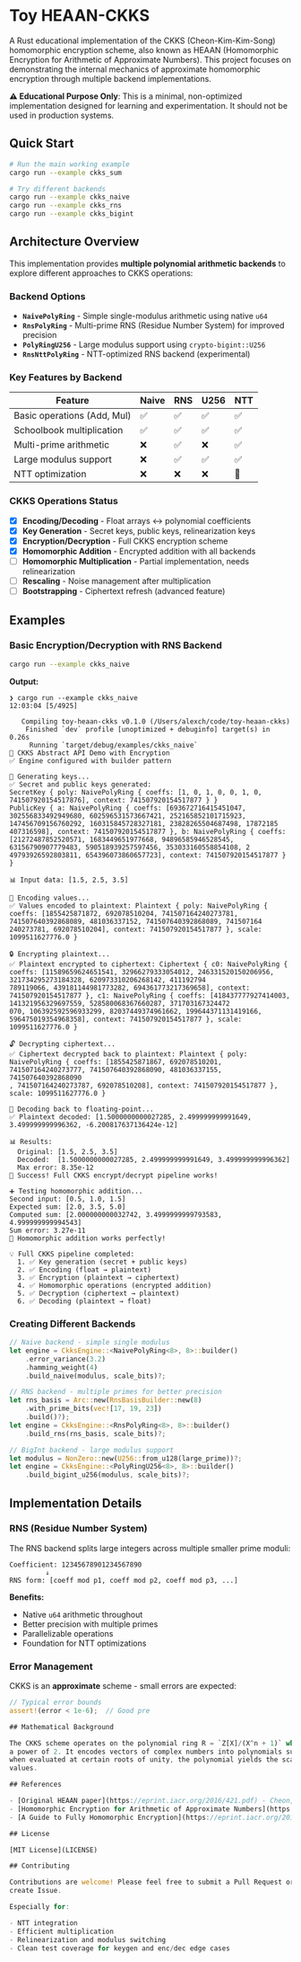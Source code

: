 # Toy HEAAN-CKKS

A Rust educational implementation of the CKKS (Cheon-Kim-Kim-Song) homomorphic
encryption scheme, also known as HEAAN (Homomorphic Encryption for Arithmetic
of Approximate Numbers). This project focuses on demonstrating the internal
mechanics of approximate homomorphic encryption through multiple backend
implementations.

**⚠️ Educational Purpose Only**: This is a minimal, non-optimized implementation
designed for learning and experimentation. It should not be used in production
systems.

## Quick Start

```bash
# Run the main working example
cargo run --example ckks_sum

# Try different backends
cargo run --example ckks_naive
cargo run --example ckks_rns
cargo run --example ckks_bigint
```

## Architecture Overview

This implementation provides **multiple polynomial arithmetic backends** to
explore different approaches to CKKS operations:

### Backend Options

- **`NaivePolyRing`** - Simple single-modulus arithmetic using native `u64`
- **`RnsPolyRing`** - Multi-prime RNS (Residue Number System) for improved precision
- **`PolyRingU256`** - Large modulus support using `crypto-bigint::U256`
- **`RnsNttPolyRing`** - NTT-optimized RNS backend (experimental)

### Key Features by Backend

| Feature | Naive | RNS | U256 | NTT |
|---------|-------|-----|------|-----|
| Basic operations (Add, Mul) | ✅ | ✅ | ✅ | ✅ |
| Schoolbook multiplication | ✅ | ✅ | ✅ | ✅ |
| Multi-prime arithmetic | ❌ | ✅ | ❌ | ✅ |
| Large modulus support | ❌ | ✅ | ✅ | ✅ |
| NTT optimization | ❌ | ❌ | ❌ | 🔄 |

### CKKS Operations Status

- [x] **Encoding/Decoding** - Float arrays ↔ polynomial coefficients
- [x] **Key Generation** - Secret keys, public keys, relinearization keys
- [x] **Encryption/Decryption** - Full CKKS encryption scheme
- [x] **Homomorphic Addition** - Encrypted addition with all backends
- [ ] **Homomorphic Multiplication** - Partial implementation, needs relinearization
- [ ] **Rescaling** - Noise management after multiplication
- [ ] **Bootstrapping** - Ciphertext refresh (advanced feature)

## Examples

### Basic Encryption/Decryption with RNS Backend

```bash
cargo run --example ckks_naive
```

**Output:**
```
❯ cargo run --example ckks_naive                                                                                                                                          12:03:04 [5/4925]

   Compiling toy-heaan-ckks v0.1.0 (/Users/alexch/code/toy-heaan-ckks)
    Finished `dev` profile [unoptimized + debuginfo] target(s) in 0.26s
     Running `target/debug/examples/ckks_naive`
🔐 CKKS Abstract API Demo with Encryption                                                    
✅ Engine configured with builder pattern

🔑 Generating keys...
✅ Secret and public keys generated: 
SecretKey { poly: NaivePolyRing { coeffs: [1, 0, 1, 0, 0, 1, 0, 741507920154517876], context: 741507920154517877 } }
PublicKey { a: NaivePolyRing { coeffs: [693672716415451047, 302556833492949680, 602596531573667421, 252165852101715923, 147456709156760292, 160315845728327181, 23828265504687498, 17872185
407316598], context: 741507920154517877 }, b: NaivePolyRing { coeffs: [21272487852520571, 1683449651977668, 94896585946528545, 63156790907779483, 590518939257597456, 353033160558854108, 2
49793926592803811, 654396073860657723], context: 741507920154517877 } }

📊 Input data: [1.5, 2.5, 3.5]

🔢 Encoding values...
✅ Values encoded to plaintext: Plaintext { poly: NaivePolyRing { coeffs: [1855425871872, 692078510204, 741507164240273781, 741507640392868089, 481036337152, 741507640392868089, 741507164
240273781, 692078510204], context: 741507920154517877 }, scale: 1099511627776.0 }

🔒 Encrypting plaintext...
✅ Plaintext encrypted to ciphertext: Ciphertext { c0: NaivePolyRing { coeffs: [11589659624651541, 32966279333054012, 246331520150206956, 321734295273184328, 620973310206268142, 411192794
789119066, 439181144981773282, 694361773217369658], context: 741507920154517877 }, c1: NaivePolyRing { coeffs: [418437777927414003, 141321956329697559, 528580068367660287, 371703167324472
070, 106392592596933299, 82037449374961662, 199644371131419166, 596475019354968358], context: 741507920154517877 }, scale: 1099511627776.0 }

🔓 Decrypting ciphertext...
✅ Ciphertext decrypted back to plaintext: Plaintext { poly: NaivePolyRing { coeffs: [1855425871867, 692078510201, 741507164240273777, 741507640392868090, 481036337155, 741507640392868090
, 741507164240273787, 692078510208], context: 741507920154517877 }, scale: 1099511627776.0 }

🔢 Decoding back to floating-point...
✅ Plaintext decoded: [1.5000000000027285, 2.499999999991649, 3.499999999996362, -6.200817637136424e-12]

📊 Results:
  Original: [1.5, 2.5, 3.5]
  Decoded:  [1.5000000000027285, 2.499999999991649, 3.499999999996362]
  Max error: 8.35e-12
🎉 Success! Full CKKS encrypt/decrypt pipeline works!

➕ Testing homomorphic addition...
Second input: [0.5, 1.0, 1.5]
Expected sum: [2.0, 3.5, 5.0]
Computed sum: [2.000000000032742, 3.4999999999793583, 4.999999999994543]
Sum error: 3.27e-11
🎉 Homomorphic addition works perfectly!

💡 Full CKKS pipeline completed:
  1. ✅ Key generation (secret + public keys)
  2. ✅ Encoding (float → plaintext)
  3. ✅ Encryption (plaintext → ciphertext)
  4. ✅ Homomorphic operations (encrypted addition)
  5. ✅ Decryption (ciphertext → plaintext)
  6. ✅ Decoding (plaintext → float)
```

### Creating Different Backends

```rust
// Naive backend - simple single modulus
let engine = CkksEngine::<NaivePolyRing<8>, 8>::builder()
    .error_variance(3.2)
    .hamming_weight(4)
    .build_naive(modulus, scale_bits)?;

// RNS backend - multiple primes for better precision  
let rns_basis = Arc::new(RnsBasisBuilder::new(8)
    .with_prime_bits(vec![17, 19, 23])
    .build()?);
let engine = CkksEngine::<RnsPolyRing<8>, 8>::builder()
    .build_rns(rns_basis, scale_bits)?;

// BigInt backend - large modulus support
let modulus = NonZero::new(U256::from_u128(large_prime))?;
let engine = CkksEngine::<PolyRingU256<8>, 8>::builder()
    .build_bigint_u256(modulus, scale_bits)?;
```

## Implementation Details

### RNS (Residue Number System)

The RNS backend splits large integers across multiple smaller prime moduli:

```
Coefficient: 12345678901234567890
         ↓
RNS form: [coeff mod p1, coeff mod p2, coeff mod p3, ...]
```

**Benefits:**
- Native `u64` arithmetic throughout
- Better precision with multiple primes
- Parallelizable operations
- Foundation for NTT optimizations

### Error Management

CKKS is an **approximate** scheme - small errors are expected:

```rust
// Typical error bounds
assert!(error < 1e-6);  // Good pre

## Mathematical Background

The CKKS scheme operates on the polynomial ring R = `Z[X]/(X^n + 1)` where n is
a power of 2. It encodes vectors of complex numbers into polynomials such that
when evaluated at certain roots of unity, the polynomial yields the scaled input
values.

## References

- [Original HEAAN paper](https://eprint.iacr.org/2016/421.pdf) - Cheon, Kim, Kim, Song
- [Homomorphic Encryption for Arithmetic of Approximate Numbers](https://link.springer.com/chapter/10.1007/978-3-319-70694-8_15)
- [A Guide to Fully Homomorphic Encryption](https://eprint.iacr.org/2015/1192.pdf)

## License

[MIT License](LICENSE)

## Contributing

Contributions are welcome! Please feel free to submit a Pull Request or
create Issue.

Especially for:

- NTT integration
- Efficient multiplication
- Relinearization and modulus switching
- Clean test coverage for keygen and enc/dec edge cases
